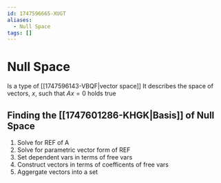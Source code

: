 ```yaml
---
id: 1747596665-XUGT
aliases:
  - Null Space
tags: []
---
```


# Null Space
Is a type of [[1747596143-VBQF|vector space]]
It describes the space of vectors, $x$, such that $Ax=0$ holds true

## Finding the [[1747601286-KHGK|Basis]] of Null Space
1. Solve for REF of A 
2. Solve for parametric vector form of REF
3. Set dependent vars in terms of free vars
4. Construct vectors in terms of coefficents of free vars
5. Aggergate vectors into a set

